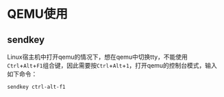 # QEMU使用

## sendkey

Linux宿主机中打开qemu的情况下，想在qemu中切换tty，不能使用`Ctrl`+`Alt`+`F1`组合键，因此需要按`Ctrl`+`Alt`+`1`，打开qemu的控制台模式，输入如下命令：
```
sendkey ctrl-alt-f1
```
